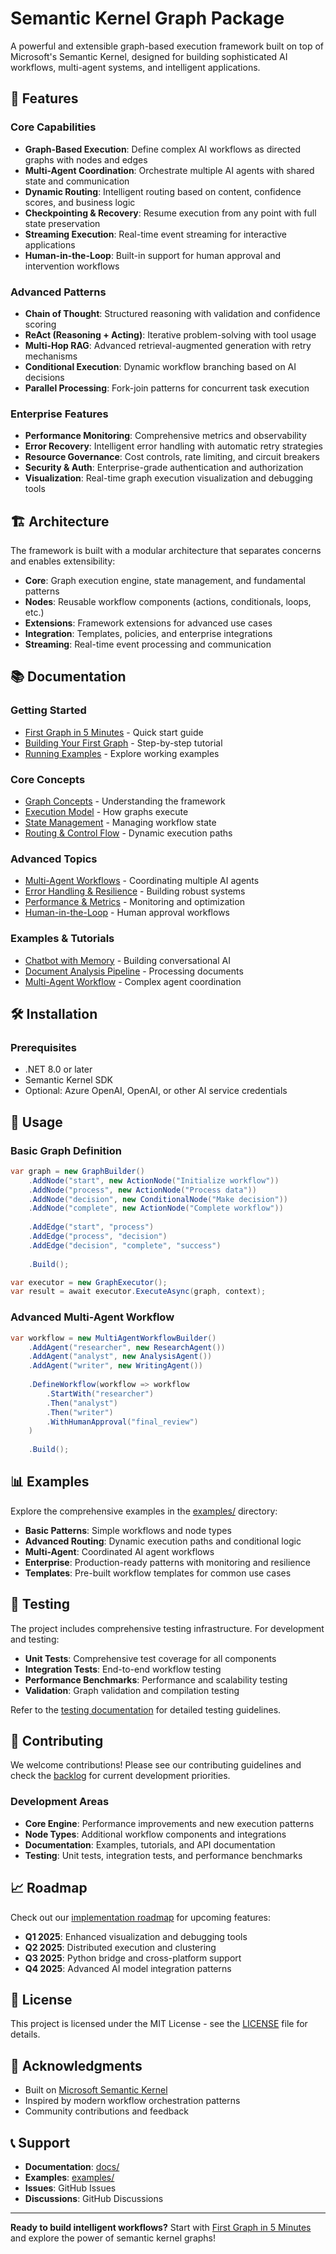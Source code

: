 # Semantic Kernel Graph Package

A powerful and extensible graph-based execution framework built on top of Microsoft's Semantic Kernel, designed for building sophisticated AI workflows, multi-agent systems, and intelligent applications.

## 🚀 Features

### Core Capabilities
- **Graph-Based Execution**: Define complex AI workflows as directed graphs with nodes and edges
- **Multi-Agent Coordination**: Orchestrate multiple AI agents with shared state and communication
- **Dynamic Routing**: Intelligent routing based on content, confidence scores, and business logic
- **Checkpointing & Recovery**: Resume execution from any point with full state preservation
- **Streaming Execution**: Real-time event streaming for interactive applications
- **Human-in-the-Loop**: Built-in support for human approval and intervention workflows

### Advanced Patterns
- **Chain of Thought**: Structured reasoning with validation and confidence scoring
- **ReAct (Reasoning + Acting)**: Iterative problem-solving with tool usage
- **Multi-Hop RAG**: Advanced retrieval-augmented generation with retry mechanisms
- **Conditional Execution**: Dynamic workflow branching based on AI decisions
- **Parallel Processing**: Fork-join patterns for concurrent task execution

### Enterprise Features
- **Performance Monitoring**: Comprehensive metrics and observability
- **Error Recovery**: Intelligent error handling with automatic retry strategies
- **Resource Governance**: Cost controls, rate limiting, and circuit breakers
- **Security & Auth**: Enterprise-grade authentication and authorization
- **Visualization**: Real-time graph execution visualization and debugging tools

## 🏗️ Architecture

The framework is built with a modular architecture that separates concerns and enables extensibility:

- **Core**: Graph execution engine, state management, and fundamental patterns
- **Nodes**: Reusable workflow components (actions, conditionals, loops, etc.)
- **Extensions**: Framework extensions for advanced use cases
- **Integration**: Templates, policies, and enterprise integrations
- **Streaming**: Real-time event processing and communication

## 📚 Documentation

### Getting Started
- [First Graph in 5 Minutes](docs/first-graph-5-minutes.md) - Quick start guide
- [Building Your First Graph](docs/how-to/build-a-graph.md) - Step-by-step tutorial
- [Running Examples](docs/running-examples.md) - Explore working examples

### Core Concepts
- [Graph Concepts](docs/concepts/graph-concepts.md) - Understanding the framework
- [Execution Model](docs/concepts/execution-model.md) - How graphs execute
- [State Management](docs/concepts/state.md) - Managing workflow state
- [Routing & Control Flow](docs/concepts/routing.md) - Dynamic execution paths

### Advanced Topics
- [Multi-Agent Workflows](docs/patterns/multi-agent.md) - Coordinating multiple AI agents
- [Error Handling & Resilience](docs/how-to/error-handling-and-resilience.md) - Building robust systems
- [Performance & Metrics](docs/how-to/metrics-and-observability.md) - Monitoring and optimization
- [Human-in-the-Loop](docs/how-to/human-in-the-loop.md) - Human approval workflows

### Examples & Tutorials
- [Chatbot with Memory](docs/tutorials/chatbot-with-memory.md) - Building conversational AI
- [Document Analysis Pipeline](docs/tutorials/document-analysis-pipeline.md) - Processing documents
- [Multi-Agent Workflow](docs/tutorials/multi-agent-workflow.md) - Complex agent coordination

## 🛠️ Installation

### Prerequisites
- .NET 8.0 or later
- Semantic Kernel SDK
- Optional: Azure OpenAI, OpenAI, or other AI service credentials

## 🔧 Usage

### Basic Graph Definition
```csharp
var graph = new GraphBuilder()
    .AddNode("start", new ActionNode("Initialize workflow"))
    .AddNode("process", new ActionNode("Process data"))
    .AddNode("decision", new ConditionalNode("Make decision"))
    .AddNode("complete", new ActionNode("Complete workflow"))
    
    .AddEdge("start", "process")
    .AddEdge("process", "decision")
    .AddEdge("decision", "complete", "success")
    
    .Build();

var executor = new GraphExecutor();
var result = await executor.ExecuteAsync(graph, context);
```

### Advanced Multi-Agent Workflow
```csharp
var workflow = new MultiAgentWorkflowBuilder()
    .AddAgent("researcher", new ResearchAgent())
    .AddAgent("analyst", new AnalysisAgent())
    .AddAgent("writer", new WritingAgent())
    
    .DefineWorkflow(workflow => workflow
        .StartWith("researcher")
        .Then("analyst")
        .Then("writer")
        .WithHumanApproval("final_review")
    )
    
    .Build();
```

## 📊 Examples

Explore the comprehensive examples in the [examples/](examples/) directory:

- **Basic Patterns**: Simple workflows and node types
- **Advanced Routing**: Dynamic execution paths and conditional logic
- **Multi-Agent**: Coordinated AI agent workflows
- **Enterprise**: Production-ready patterns with monitoring and resilience
- **Templates**: Pre-built workflow templates for common use cases

## 🧪 Testing

The project includes comprehensive testing infrastructure. For development and testing:

- **Unit Tests**: Comprehensive test coverage for all components
- **Integration Tests**: End-to-end workflow testing
- **Performance Benchmarks**: Performance and scalability testing
- **Validation**: Graph validation and compilation testing

Refer to the [testing documentation](docs/how-to/debug-and-inspection.md) for detailed testing guidelines.

## 🤝 Contributing

We welcome contributions! Please see our contributing guidelines and check the [backlog](semantic-kernel-graph/backlog/) for current development priorities.

### Development Areas
- **Core Engine**: Performance improvements and new execution patterns
- **Node Types**: Additional workflow components and integrations
- **Documentation**: Examples, tutorials, and API documentation
- **Testing**: Unit tests, integration tests, and performance benchmarks

## 📈 Roadmap

Check out our [implementation roadmap](docs/roadmap/implementation-roadmap.md) for upcoming features:

- **Q1 2025**: Enhanced visualization and debugging tools
- **Q2 2025**: Distributed execution and clustering
- **Q3 2025**: Python bridge and cross-platform support
- **Q4 2025**: Advanced AI model integration patterns

## 📄 License

This project is licensed under the MIT License - see the [LICENSE](semantic-kernel-graph/LICENSE) file for details.

## 🙏 Acknowledgments

- Built on [Microsoft Semantic Kernel](https://github.com/microsoft/semantic-kernel)
- Inspired by modern workflow orchestration patterns
- Community contributions and feedback

## 📞 Support

- **Documentation**: [docs/](docs/)
- **Examples**: [examples/](examples/)
- **Issues**: GitHub Issues
- **Discussions**: GitHub Discussions

---

**Ready to build intelligent workflows?** Start with [First Graph in 5 Minutes](docs/first-graph-5-minutes.md) and explore the power of semantic kernel graphs!
